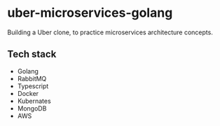 # uber-microservices-golang

Building a Uber clone, to practice microservices architecture concepts.

## Tech stack

- Golang
- RabbitMQ
- Typescript
- Docker
- Kubernates
- MongoDB
- AWS
